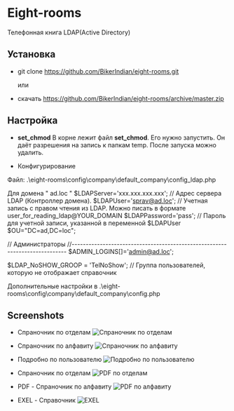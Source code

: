 Eight-rooms
=====

Телефонная книга  LDAP(Active Directory)

## Установка 
* git clone https://github.com/BikerIndian/eight-rooms.git

  или 
* скачать https://github.com/BikerIndian/eight-rooms/archive/master.zip

## Настройка

* **set_chmod**
В корне лежит файл **set_chmod**. 
Его нужно запустить. Он даёт разрешения на запись к папкам temp.
После запуска можно удалить.


* Конфигурирование

Файл: .\eight-rooms\config\company\default_company\config_ldap.php

Для домена " ad.loc "
$LDAPServer='ххх.ххх.ххх.ххх';	// Адрес сервера LDAP (Контроллер домена).
$LDAPUser='sprav@ad.loc'; // Учетная запись c правом чтения из LDAP. Можно писать в формате user_for_reading_ldap@YOUR_DOMAIN
$LDAPPassword='pass'; // Пароль для учетной записи, указанной в переменной $LDAPUser
$OU="DC=ad,DC=loc";

// Администраторы
//----------------------------------------------------------------------------
$ADMIN_LOGINS[]='admin@ad.loc';

$LDAP_NoSHOW_GROOP = 'TelNoShow'; // Группа пользователей, которую не отображает справочник

Дополнительные настройки в 
.\eight-rooms\config\company\default_company\config.php

## Screenshots
* Спраночник по отделам
![Спраночник по отделам](https://raw.githubusercontent.com/BikerIndian/eight-rooms/master/temp/img/1.png)

* Спраночник по алфавиту
![Спраночник по алфавиту](https://raw.githubusercontent.com/BikerIndian/eight-rooms/master/temp/img/2.png)

* Подробно по пользователю
![Подробно по пользователю](https://raw.githubusercontent.com/BikerIndian/eight-rooms/master/temp/img/3.png)

* Спраночник по отделам
![PDF по отделам](https://raw.githubusercontent.com/BikerIndian/eight-rooms/master/temp/img/5.png)

* PDF - Спраночник по алфавиту
![PDF по алфавиту](https://raw.githubusercontent.com/BikerIndian/eight-rooms/master/temp/img/4.png)

* EXEL - Справочник
![EXEL](https://raw.githubusercontent.com/BikerIndian/eight-rooms/master/temp/img/6.png)
